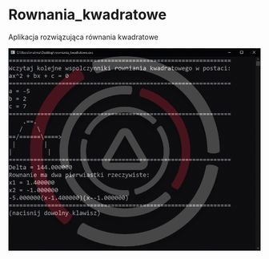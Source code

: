 # Rownania_kwadratowe
Aplikacja rozwiązująca równania kwadratowe

![Image description](/screen1.png)

